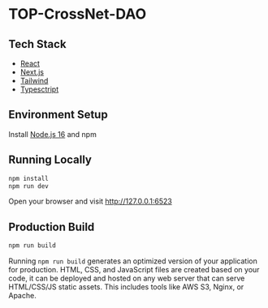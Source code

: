 # TOP-CrossNet-DAO

## Tech Stack

  - [React](https://reactjs.org/)
  - [Next.js](https://nextjs.org/)
  - [Tailwind](https://tailwindcss.com/)
  - [Typesctript](https://typescriptlang.org/)

## Environment Setup
Install [Node.js 16](https://nodejs.org) and npm

## Running Locally

```bash
npm install
npm run dev
```
Open your browser and visit http://127.0.0.1:6523

## Production Build
```bash
npm run build
```
Running ```npm run build``` generates an optimized version of your application for production. HTML, CSS, and JavaScript files are created based on your code, it can be deployed and hosted on any web server that can serve HTML/CSS/JS static assets. This includes tools like AWS S3, Nginx, or Apache.
